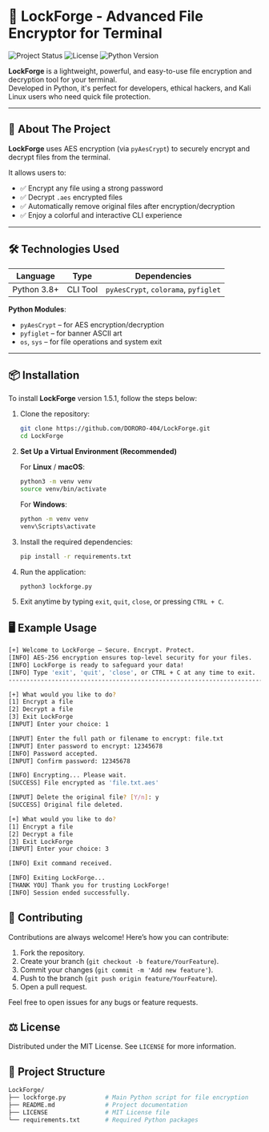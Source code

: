 # 🔐 LockForge - Advanced File Encryptor for Terminal

![Project Status](https://img.shields.io/badge/status-active-brightgreen)
![License](https://img.shields.io/badge/license-MIT-blue)
![Python Version](https://img.shields.io/badge/python-3.8+-blue)

**LockForge** is a lightweight, powerful, and easy-to-use file encryption and decryption tool for your terminal.  
Developed in Python, it's perfect for developers, ethical hackers, and Kali Linux users who need quick file protection.

---

## 🚀 About The Project

**LockForge** uses AES encryption (via `pyAesCrypt`) to securely encrypt and decrypt files from the terminal.

It allows users to:

- ✅ Encrypt any file using a strong password
- ✅ Decrypt `.aes` encrypted files
- ✅ Automatically remove original files after encryption/decryption
- ✅ Enjoy a colorful and interactive CLI experience

---

## 🛠 Technologies Used

| Language   | Type     | Dependencies       |
|------------|----------|--------------------|
| Python 3.8+| CLI Tool | `pyAesCrypt`, `colorama`, `pyfiglet`

**Python Modules**:
- `pyAesCrypt` – for AES encryption/decryption
- `pyfiglet` – for banner ASCII art
- `os`, `sys` – for file operations and system exit

---

## 📦 Installation
To install **LockForge** version 1.5.1, follow the steps below:

1. Clone the repository:

    ```bash
    git clone https://github.com/DORORO-404/LockForge.git
    cd LockForge
    ```

2. **Set Up a Virtual Environment (Recommended)**

    For **Linux** / **macOS**:
    ```bash
    python3 -m venv venv
    source venv/bin/activate
    ```

    For **Windows**:
    ```bash
    python -m venv venv
    venv\Scripts\activate
    ```

3. Install the required dependencies:

    ```bash
    pip install -r requirements.txt
    ```

4. Run the application:

    ```bash
    python3 lockforge.py
    ```

5. Exit anytime by typing `exit`, `quit`, `close`, or pressing `CTRL + C`.

## 🖥️ Example Usage

```bash
[+] Welcome to LockForge — Secure. Encrypt. Protect.
[INFO] AES-256 encryption ensures top-level security for your files.
[INFO] LockForge is ready to safeguard your data!
[INFO] Type 'exit', 'quit', 'close', or CTRL + C at any time to exit.
---------------------------------------------------------------------------

[+] What would you like to do?
[1] Encrypt a file
[2] Decrypt a file
[3] Exit LockForge
[INPUT] Enter your choice: 1

[INPUT] Enter the full path or filename to encrypt: file.txt
[INPUT] Enter password to encrypt: 12345678
[INFO] Password accepted.
[INPUT] Confirm password: 12345678

[INFO] Encrypting... Please wait.
[SUCCESS] File encrypted as 'file.txt.aes'

[INPUT] Delete the original file? [Y/n]: y
[SUCCESS] Original file deleted.

[+] What would you like to do?
[1] Encrypt a file
[2] Decrypt a file
[3] Exit LockForge
[INPUT] Enter your choice: 3

[INFO] Exit command received.

[INFO] Exiting LockForge...
[THANK YOU] Thank you for trusting LockForge!
[INFO] Session ended successfully.
```

## 🤝 Contributing

Contributions are always welcome! Here’s how you can contribute:

1. Fork the repository.
2. Create your branch (`git checkout -b feature/YourFeature`).
3. Commit your changes (`git commit -m 'Add new feature'`).
4. Push to the branch (`git push origin feature/YourFeature`).
5. Open a pull request.

Feel free to open issues for any bugs or feature requests.

## ⚖️ License

Distributed under the MIT License. See `LICENSE` for more information.

## 📁 Project Structure
```bash
LockForge/
├── lockforge.py           # Main Python script for file encryption
├── README.md              # Project documentation
├── LICENSE                # MIT License file
└── requirements.txt       # Required Python packages
```
